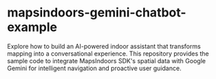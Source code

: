 # mapsindoors-gemini-chatbot-example
Explore how to build an AI-powered indoor assistant that transforms mapping into a conversational experience. This repository provides the sample code to integrate MapsIndoors SDK's spatial data with Google Gemini for intelligent navigation and proactive user guidance.
